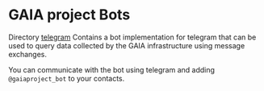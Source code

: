 # GAIA project Bots
Directory [telegram](telegram) Contains a bot implementation for telegram that can be used to query data collected by the GAIA infrastructure using message exchanges.

You can communicate with the bot using telegram and adding `@gaiaproject_bot` to your contacts.
